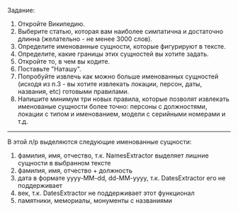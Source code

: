 Задание:
1. Откройте Википедию.
2. Выберите статью, которая вам наиболее симпатична и достаточно длинна (желательно - не менее 3000 слов).
3. Определите именованные сущности, которые фигурируют в тексте.
4. Определите, какие границы этих сущностей вы хотите задать.
5. Откройте то, в чем вы кодите.
6. Поставьте "Наташу".
7. Попробуйте извлечь как можно больше именованных сущностей (исходя из п.3 - вы хотите извлекать локации, персон, даты, названия, etc) готовыми правилами.
8. Напишите минимум три новых правила, которые позволят извлекать именованые сущности более точно: персоны с должностями, локации с типом и именованием, модели с серийными номерами и т.д.

---
В этой л/р выделяются следующие именованные сущности:
1. фамилия, имя, отчество, т.к. NamesExtractor выделяет лишние сущности в выбранном тексте
2. фамилия, имя, отчество + должность
3. дата в формате yyyy-MM-dd, dd-MM-yyyy, т.к. DatesExtractor его не поддерживает
4. век, т.к. DatesExtractor не поддерживает этот функционал
5. памятники, мемориалы, монументы с названиями